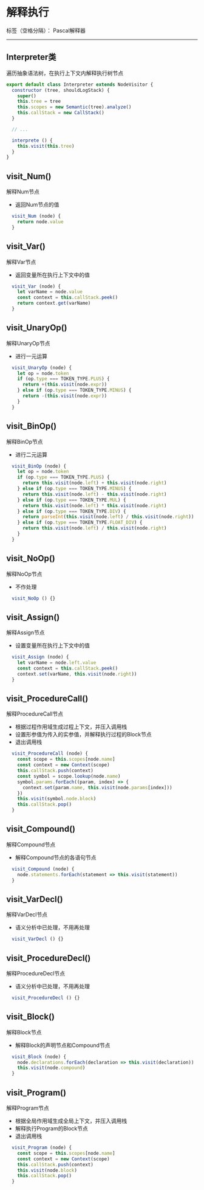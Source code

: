 # 解释执行

标签（空格分隔）： Pascal解释器

---

## Interpreter类

遍历抽象语法树，在执行上下文内解释执行树节点

```javascript
export default class Interpreter extends NodeVisitor {
  constructor (tree, shouldLogStack) {
    super()
    this.tree = tree
    this.scopes = new Semantic(tree).analyze()
    this.callStack = new CallStack()
  }

  // ...

  interprete () {
    this.visit(this.tree)
  }
}
```

## visit_Num()

解释Num节点

* 返回Num节点的值

```javascript
  visit_Num (node) {
    return node.value
  }
```

## visit_Var()

解释Var节点

* 返回变量所在执行上下文中的值

```javascript
  visit_Var (node) {
    let varName = node.value
    const context = this.callStack.peek()
    return context.get(varName)
  }
```

## visit_UnaryOp()

解释UnaryOp节点

* 进行一元运算

```javascript
  visit_UnaryOp (node) {
    let op = node.token
    if (op.type === TOKEN_TYPE.PLUS) {
      return +(this.visit(node.expr))
    } else if (op.type === TOKEN_TYPE.MINUS) {
      return -(this.visit(node.expr))
    }
  }

```

## visit_BinOp()

解释BinOp节点

* 进行二元运算

```javascript
  visit_BinOp (node) {
    let op = node.token
    if (op.type === TOKEN_TYPE.PLUS) {
      return this.visit(node.left) + this.visit(node.right)
    } else if (op.type === TOKEN_TYPE.MINUS) {
      return this.visit(node.left) - this.visit(node.right)
    } else if (op.type === TOKEN_TYPE.MUL) {
      return this.visit(node.left) * this.visit(node.right)
    } else if (op.type === TOKEN_TYPE.DIV) {
      return parseInt(this.visit(node.left) / this.visit(node.right))
    } else if (op.type === TOKEN_TYPE.FLOAT_DIV) {
      return this.visit(node.left) / this.visit(node.right)
    }
  }
```

## visit_NoOp()

解释NoOp节点

* 不作处理

```javascript
  visit_NoOp () {}
```

## visit_Assign()

解释Assign节点

* 设置变量所在执行上下文中的值

```javascript
  visit_Assign (node) {
    let varName = node.left.value
    const context = this.callStack.peek()
    context.set(varName, this.visit(node.right))
  }
```

## visit_ProcedureCall()

解释ProcedureCall节点

* 根据过程作用域生成过程上下文，并压入调用栈
* 设置形参值为传入的实参值，并解释执行过程的Block节点
* 退出调用栈

```javascript
  visit_ProcedureCall (node) {
    const scope = this.scopes[node.name]
    const context = new Context(scope)
    this.callStack.push(context)
    const symbol = scope.lookup(node.name)
    symbol.params.forEach((param, index) => {
      context.set(param.name, this.visit(node.params[index]))
    })
    this.visit(symbol.node.block)
    this.callStack.pop()
  }
```

## visit_Compound()

解释Compound节点

* 解释Compound节点的各语句节点

```javascript
  visit_Compound (node) {
    node.statements.forEach(statement => this.visit(statement))
  }
```

## visit_VarDecl()

解释VarDecl节点

* 语义分析中已处理，不用再处理

```javascript
  visit_VarDecl () {}
```

## visit_ProcedureDecl()

解释ProcedureDecl节点

* 语义分析中已处理，不用再处理

```javascript
  visit_ProcedureDecl () {}
```

## visit_Block()

解释Block节点

* 解释Block的声明节点和Compound节点

```javascript
  visit_Block (node) {
    node.declarations.forEach(declaration => this.visit(declaration))
    this.visit(node.compound)
  }
```

## visit_Program()

解释Program节点

* 根据全局作用域生成全局上下文，并压入调用栈
* 解释执行Program的Block节点
* 退出调用栈

```javascript
  visit_Program (node) {
    const scope = this.scopes[node.name]
    const context = new Context(scope)
    this.callStack.push(context)
    this.visit(node.block)
    this.callStack.pop()
  }
```
